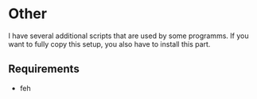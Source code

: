 # Other

I have several additional scripts that are used by some programms. If you want to fully copy this setup, you also have to install this part.

## Requirements
- feh